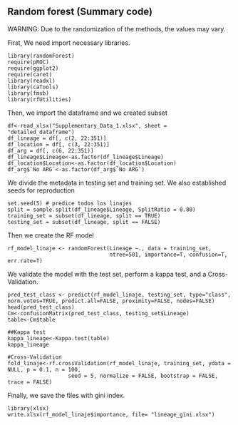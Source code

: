 ## Random forest (Summary code)


WARNING: Due to the randomization of the methods, the values may vary.

First, We need import necessary libraries.

```
library(randomForest)
require(pROC)
require(ggplot2)
require(caret)
library(readxl)
library(caTools)
library(fmsb)
library(rfUtilities)
```

Then, we import the dataframe and we created subset

```
df<-read_xlsx("Supplementary_Data_1.xlsx", sheet = "detailed_dataframe")
df_lineage = df[, c(2, 22:351)]
df_location = df[, c(3, 22:351)]
df_arg = df[, c(6, 22:351)]
df_lineage$Lineage<-as.factor(df_lineage$Lineage)
df_location$Location<-as.factor(df_location$Location)
df_arg$`No ARG`<-as.factor(df_arg$`No ARG`)
```

We divide the metadata in testing set and training set. We also established seeds for reproduction

```
set.seed(5) # predice todos los linajes
split = sample.split(df_lineage$Lineage, SplitRatio = 0.80)
training_set = subset(df_lineage, split == TRUE)
testing_set = subset(df_lineage, split == FALSE)

```

Then we create the RF model

```
rf_model_linaje <- randomForest(Lineage ~., data = training_set,
                                ntree=501, importance=T, confusion=T, err.rate=T)
```

We validate the model with the test set, perform a kappa test, and a Cross-Validation.
                                
```
pred_test_class <- predict(rf_model_linaje, testing_set, type="class", norm.votes=TRUE, predict.all=FALSE, proximity=FALSE, nodes=FALSE)
head(pred_test_class)
Cm<-confusionMatrix(pred_test_class, testing_set$Lineage)
table<-Cm$table

##Kappa test
kappa_lineage<-Kappa.test(table)
kappa_lineage

#Cross-Validation
fold_linaje<-rf.crossValidation(rf_model_linaje, training_set, ydata = NULL, p = 0.1, n = 100,
                   seed = 5, normalize = FALSE, bootstrap = FALSE, trace = FALSE)

```
Finally, we save the files with gini index.
```
library(xlsx)
write.xlsx(rf_model_linaje$importance, file= "lineage_gini.xlsx")
```

